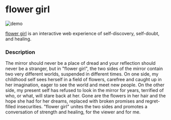 # flower girl
![demo](project-1/media/flower-girl-demo)

[flower girl](http://anniezhengg.github.io/iml300/project-1/index.html) is an interactive web experience of self-discovery, self-doubt, and healing.


### Description

The mirror should never be a place of dread and your reflection should never be a stranger, but in "flower girl", the two sides of the mirror contain two very different worlds, suspended in different times. On one side, my childhood self sees herself in a field of flowers, carefree and caught up in her imagination, eager to see the world and meet new people. On the other side, my present self has refused to look in the mirror for years, terrified of who, or what, will stare back at her. Gone are the flowers in her hair and the hope she had for her dreams, replaced with broken promises and regret-filled insecurities. "flower girl" unites the two sides and promotes a conversation of strength and healing, for the viewer and for me.
